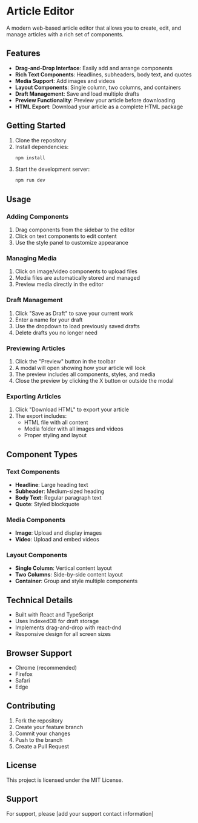 # Article Editor

A modern web-based article editor that allows you to create, edit, and manage articles with a rich set of components.

## Features

- **Drag-and-Drop Interface**: Easily add and arrange components
- **Rich Text Components**: Headlines, subheaders, body text, and quotes
- **Media Support**: Add images and videos
- **Layout Components**: Single column, two columns, and containers
- **Draft Management**: Save and load multiple drafts
- **Preview Functionality**: Preview your article before downloading
- **HTML Export**: Download your article as a complete HTML package

## Getting Started

1. Clone the repository
2. Install dependencies:
   ```bash
   npm install
   ```
3. Start the development server:
   ```bash
   npm run dev
   ```

## Usage

### Adding Components
1. Drag components from the sidebar to the editor
2. Click on text components to edit content
3. Use the style panel to customize appearance

### Managing Media
1. Click on image/video components to upload files
2. Media files are automatically stored and managed
3. Preview media directly in the editor

### Draft Management
1. Click "Save as Draft" to save your current work
2. Enter a name for your draft
3. Use the dropdown to load previously saved drafts
4. Delete drafts you no longer need

### Previewing Articles
1. Click the "Preview" button in the toolbar
2. A modal will open showing how your article will look
3. The preview includes all components, styles, and media
4. Close the preview by clicking the X button or outside the modal

### Exporting Articles
1. Click "Download HTML" to export your article
2. The export includes:
   - HTML file with all content
   - Media folder with all images and videos
   - Proper styling and layout

## Component Types

### Text Components
- **Headline**: Large heading text
- **Subheader**: Medium-sized heading
- **Body Text**: Regular paragraph text
- **Quote**: Styled blockquote

### Media Components
- **Image**: Upload and display images
- **Video**: Upload and embed videos

### Layout Components
- **Single Column**: Vertical content layout
- **Two Columns**: Side-by-side content layout
- **Container**: Group and style multiple components

## Technical Details

- Built with React and TypeScript
- Uses IndexedDB for draft storage
- Implements drag-and-drop with react-dnd
- Responsive design for all screen sizes

## Browser Support

- Chrome (recommended)
- Firefox
- Safari
- Edge

## Contributing

1. Fork the repository
2. Create your feature branch
3. Commit your changes
4. Push to the branch
5. Create a Pull Request

## License

This project is licensed under the MIT License.

## Support

For support, please [add your support contact information]
